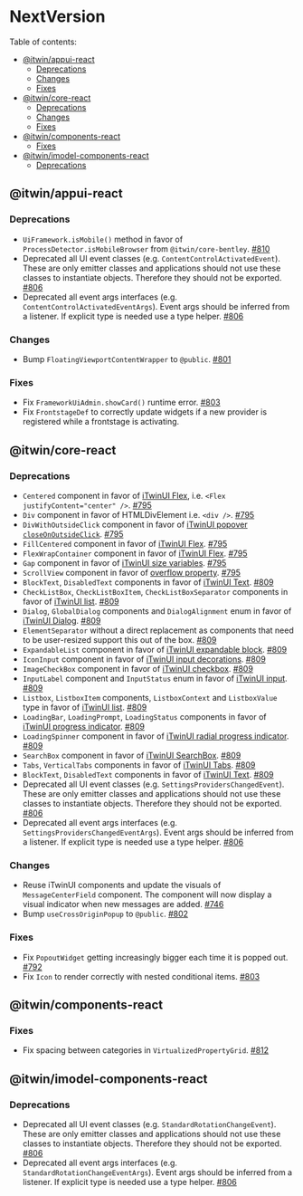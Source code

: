 # NextVersion <!-- omit from toc -->

Table of contents:

- [@itwin/appui-react](#itwinappui-react)
  - [Deprecations](#deprecations)
  - [Changes](#changes)
  - [Fixes](#fixes)
- [@itwin/core-react](#itwincore-react)
  - [Deprecations](#deprecations-1)
  - [Changes](#changes-1)
  - [Fixes](#fixes-1)
- [@itwin/components-react](#itwincomponents-react)
  - [Fixes](#fixes-2)
- [@itwin/imodel-components-react](#itwinimodel-components-react)
  - [Deprecations](#deprecations-2)

## @itwin/appui-react

### Deprecations

- `UiFramework.isMobile()` method in favor of `ProcessDetector.isMobileBrowser` from `@itwin/core-bentley`. [#810](https://github.com/iTwin/appui/pull/810)
- Deprecated all UI event classes (e.g. `ContentControlActivatedEvent`). These are only emitter classes and applications should not use these classes to instantiate objects. Therefore they should not be exported. [#806](https://github.com/iTwin/appui/pull/806)
- Deprecated all event args interfaces (e.g. `ContentControlActivatedEventArgs`). Event args should be inferred from a listener. If explicit type is needed use a type helper. [#806](https://github.com/iTwin/appui/pull/806)

### Changes

- Bump `FloatingViewportContentWrapper` to `@public`. [#801](https://github.com/iTwin/appui/pull/801)

### Fixes

- Fix `FrameworkUiAdmin.showCard()` runtime error. [#803](https://github.com/iTwin/appui/pull/803)
- Fix `FrontstageDef` to correctly update widgets if a new provider is registered while a frontstage is activating.

## @itwin/core-react

### Deprecations

- `Centered` component in favor of [iTwinUI Flex](https://itwinui.bentley.com/docs/flex), i.e. `<Flex justifyContent="center" />`. [#795](https://github.com/iTwin/appui/pull/795)
- `Div` component in favor of HTMLDivElement i.e. `<div />`. [#795](https://github.com/iTwin/appui/pull/795)
- `DivWithOutsideClick` component in favor of [iTwinUI popover `closeOnOutsideClick`](https://itwinui.bentley.com/docs/popover). [#795](https://github.com/iTwin/appui/pull/795)
- `FillCentered` component in favor of [iTwinUI Flex](https://itwinui.bentley.com/docs/flex). [#795](https://github.com/iTwin/appui/pull/795)
- `FlexWrapContainer` component in favor of [iTwinUI Flex](https://itwinui.bentley.com/docs/flex). [#795](https://github.com/iTwin/appui/pull/795)
- `Gap` component in favor of [iTwinUI size variables](https://itwinui.bentley.com/docs/variables#size). [#795](https://github.com/iTwin/appui/pull/795)
- `ScrollView` component in favor of [overflow property](https://developer.mozilla.org/en-US/docs/Web/CSS/overflow). [#795](https://github.com/iTwin/appui/pull/795)
- `BlockText`, `DisabledText` components in favor of [iTwinUI Text](https://itwinui.bentley.com/docs/typography#text). [#809](https://github.com/iTwin/appui/pull/809)
- `CheckListBox`, `CheckListBoxItem`, `CheckListBoxSeparator` components in favor of [iTwinUI list](https://itwinui.bentley.com/docs/list). [#809](https://github.com/iTwin/appui/pull/809)
- `Dialog`, `GlobalDialog` components and `DialogAlignment` enum in favor of [iTwinUI Dialog](https://itwinui.bentley.com/docs/dialog). [#809](https://github.com/iTwin/appui/pull/809)
- `ElementSeparator` without a direct replacement as components that need to be user-resized support this out of the box. [#809](https://github.com/iTwin/appui/pull/809)
- `ExpandableList` component in favor of [iTwinUI expandable block](https://itwinui.bentley.com/docs/expandableblock). [#809](https://github.com/iTwin/appui/pull/809)
- `IconInput` component in favor of [iTwinUI input decorations](https://itwinui.bentley.com/docs/inputwithdecorations). [#809](https://github.com/iTwin/appui/pull/809)
- `ImageCheckBox` component in favor of [iTwinUI checkbox](https://itwinui.bentley.com/docs/checkbox). [#809](https://github.com/iTwin/appui/pull/809)
- `InputLabel` component and `InputStatus` enum in favor of [iTwinUI input](https://itwinui.bentley.com/docs/input). [#809](https://github.com/iTwin/appui/pull/809)
- `Listbox`, `ListboxItem` components, `ListboxContext` and `ListboxValue` type in favor of [iTwinUI list](https://itwinui.bentley.com/docs/list). [#809](https://github.com/iTwin/appui/pull/809)
- `LoadingBar`, `LoadingPrompt`, `LoadingStatus` components in favor of [iTwinUI progress indicator](https://itwinui.bentley.com/docs/progressindicator). [#809](https://github.com/iTwin/appui/pull/809)
- `LoadingSpinner` component in favor of [iTwinUI radial progress indicator](https://itwinui.bentley.com/docs/progressindicator#progress-radial). [#809](https://github.com/iTwin/appui/pull/809)
- `SearchBox` component in favor of [iTwinUI SearchBox](https://itwinui.bentley.com/docs/searchbox). [#809](https://github.com/iTwin/appui/pull/809)
- `Tabs`, `VerticalTabs` components in favor of [iTwinUI Tabs](https://itwinui.bentley.com/docs/tabs). [#809](https://github.com/iTwin/appui/pull/809)
- `BlockText`, `DisabledText` components in favor of [iTwinUI Text](https://itwinui.bentley.com/docs/typography#text). [#809](https://github.com/iTwin/appui/pull/809)
- Deprecated all UI event classes (e.g. `SettingsProvidersChangedEvent`). These are only emitter classes and applications should not use these classes to instantiate objects. Therefore they should not be exported. [#806](https://github.com/iTwin/appui/pull/806)
- Deprecated all event args interfaces (e.g. `SettingsProvidersChangedEventArgs`). Event args should be inferred from a listener. If explicit type is needed use a type helper. [#806](https://github.com/iTwin/appui/pull/806)

### Changes

- Reuse iTwinUI components and update the visuals of `MessageCenterField` component. The component will now display a visual indicator when new messages are added. [#746](https://github.com/iTwin/appui/pull/746)
- Bump `useCrossOriginPopup` to `@public`. [#802](https://github.com/iTwin/appui/pull/802)

### Fixes

- Fix `PopoutWidget` getting increasingly bigger each time it is popped out. [#792](https://github.com/iTwin/appui/pull/792)
- Fix `Icon` to render correctly with nested conditional items. [#803](https://github.com/iTwin/appui/pull/803)

## @itwin/components-react

### Fixes

- Fix spacing between categories in `VirtualizedPropertyGrid`. [#812](https://github.com/iTwin/appui/pull/812)

## @itwin/imodel-components-react

### Deprecations

- Deprecated all UI event classes (e.g. `StandardRotationChangeEvent`). These are only emitter classes and applications should not use these classes to instantiate objects. Therefore they should not be exported. [#806](https://github.com/iTwin/appui/pull/806)
- Deprecated all event args interfaces (e.g. `StandardRotationChangeEventArgs`). Event args should be inferred from a listener. If explicit type is needed use a type helper. [#806](https://github.com/iTwin/appui/pull/806)
